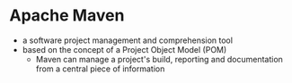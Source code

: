 # Apache Maven
- a software project management and comprehension tool
- based on the concept of a Project Object Model (POM)
  - Maven can manage a project's build, reporting and documentation from a central piece of information
